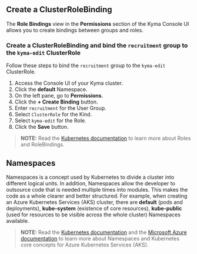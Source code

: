 ## Create a ClusterRoleBinding

The __Role Bindings__ view in the __Permissions__ section of the Kyma Console UI allows you to create bindings between groups and roles.

### Create a ClusterRoleBinding and bind the `recruitment` group to the `kyma-edit` ClusterRole

Follow these steps to bind the `recruitment` group to the `kyma-edit` ClusterRole.

1. Access the Console UI of your Kyma cluster. 
2. Click the __default__ Namespace.
3. On the left pane, go to __Permissions__.
4. Click the __+ Create Binding__ button.
5. Enter `recruitment` for the User Group.
6. Select `ClusterRole` for the Kind.
7. Select `kyma-edit` for the Role.
8. Click the __Save__ button.

>**NOTE:** Read the [Kubernetes documentation](https://kubernetes.io/docs/reference/access-authn-authz/rbac/) to learn more about Roles and RoleBindings.
 
## Namespaces

Namespaces is a concept used by Kubernetes to divide a cluster into different logical units. In addition, Namespaces allow the developer to outsource code that is needed multiple times into modules. This makes the code as a whole clearer and better structured. For example, when creating an Azure Kubernetes Services (AKS) cluster, there are __default__ (pods and deployments), __kube-system__ (existence of core resources), __kube-public__ (used for resources to be visible across the whole cluster) Namespaces available. 

>**NOTE:** Read the [Kubernetes documentation](https://kubernetes.io/docs/concepts/overview/working-with-objects/namespaces/) and the [Microsoft Azure documentation](https://docs.microsoft.com/en-us/azure/aks/concepts-clusters-workloads#namespaces) to learn more about Namespaces and Kubernetes core concepts for Azure Kubernetes Services (AKS).
